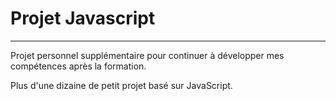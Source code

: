 # Projet Javascript

---

Projet personnel supplémentaire pour continuer à développer mes compétences après la formation.

Plus d'une dizaine de petit projet basé sur JavaScript.
